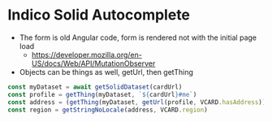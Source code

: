 # Indico Solid Autocomplete

* The form is old Angular code, form is rendered not with the initial page load
  * https://developer.mozilla.org/en-US/docs/Web/API/MutationObserver
* Objects can be things as well, getUrl, then getThing

```js
const myDataset = await getSolidDataset(cardUrl)
const profile = getThing(myDataset, `${cardUrl}#me`)
const address = (getThing(myDataset, getUrl(profile, VCARD.hasAddress)))
const region = getStringNoLocale(address, VCARD.region)
```
